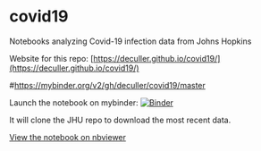 # covid19
Notebooks analyzing Covid-19 infection data from Johns Hopkins

Website for this repo: [https://deculler.github.io/covid19/](https://deculler.github.io/covid19/)

#https://mybinder.org/v2/gh/deculler/covid19/master

Launch the notebook on mybinder:
[![Binder](https://mybinder.org/badge_logo.svg)](https://mybinder.org/v2/gh/deculler/covid19/master?filepath=work/index.ipynb)

It will clone the JHU repo to download the most recent data.  

[View the notebook on nbviewer](https://nbviewer.jupyter.org/github/deculler/covid19/blob/master/index.ipynb)


